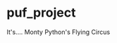 # puf_project
 It's....                                                                                                                                         Monty Python's Flying Circus
